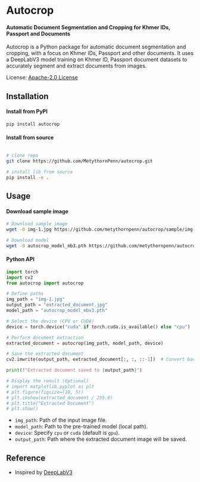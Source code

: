 # Autocrop

#### Automatic Document Segmentation and Cropping for Khmer IDs, Passport and Documents

Autocrop is a Python package for automatic document segmentation and cropping, with a focus on Khmer IDs, Passport and other documents. It uses a DeepLabV3 model training on Khmer ID, Passport document datasets to accurately segment and extract documents from images.

License: [Apache-2.0 License](https://github.com/MetythornPenn/sdab/blob/main/LICENSE)

## Installation

#### Install from PyPI
```sh
pip install autocrop
```

#### Install from source

```sh

# clone repo 
git clone https://github.com/MetythornPenn/autocrop.git

# install lib from source
pip install -e .
```

## Usage

#### Download sample image

```bash
# Download sample image
wget -O img-1.jpg https://github.com/metythornpenn/autocrop/sample/img-1.jpg

# Download model
wget -O autocrop_model_mb3.pth https://github.com/metythornpenn/autocrop/model/autocrop_model.mbv3.pth

```

#### Python API

```python
import torch
import cv2
from autocrop import autocrop 

# Define paths
img_path = "img-1.jpg"
output_path = "extracted_document.jpg"
model_path = "autocrop_model_mbv3.pth"

# Select the device (CPU or CUDA)
device = torch.device("cuda" if torch.cuda.is_available() else "cpu")

# Perform document extraction
extracted_document = autocrop(img_path, model_path, device)

# Save the extracted document
cv2.imwrite(output_path, extracted_document[:, :, ::-1])  # Convert back to BGR for saving

print(f"Extracted document saved to {output_path}")

# Display the result (Optional)
# import matplotlib.pyplot as plt
# plt.figure(figsize=(10, 5))
# plt.imshow(extracted_document / 255.0)
# plt.title("Extracted Document")
# plt.show()

```

- `img_path`: Path of the input image file.
- `model_path`: Path to the pre-trained model (local path).
- `device`: Specify `cpu` or `cuda` (default is `gpu`).
- `output_path`: Path where the extracted document image will be saved.

## Reference 
- Inspired by [DeepLabV3](https://paperswithcode.com/method/deeplabv3)
